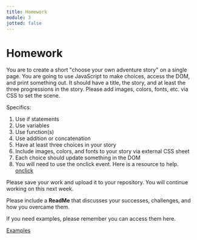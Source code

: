 ```yaml
---
title: Homework
module: 3
jotted: false
---
```


# Homework

You are to create a short "choose your own adventure story" on a single page.  You are going to use JavaScript to make choices, access the DOM, and print something out.  It should have a title, the story, and at least the three progressions in the story.  Please add images, colors, fonts, etc. via CSS to set the scene.

Specifics:

1. Use if statements
2. Use variables
3. Use function(s)
4. Use addition or concatenation
5. Have at least three choices in your story
6. Include images, colors, and fonts to your story via external CSS sheet
7. Each choice should update something in the DOM
8. You will need to use the onclick event.  Here is a resource to help. <a href="https://www.w3schools.com/jsref/event_onclick.asp" target="_new">onclick</a>

Please save your work and upload it to your repository. You will continue working on this next week.

Please include a **ReadMe** that discusses your successes, challenges, and how you overcame them.

If you need examples, please remember you can access them here.

[Examples](https://github.com/Montana-Media-Arts/441-WebTech-Spring2021-Examples/tree/main/Week%203)